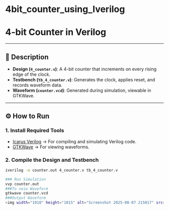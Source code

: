 # 4bit_counter_using_Iverilog
# 4-bit Counter in Verilog

---

## 📝 Description

- **Design (`4_counter.v`)**: A 4-bit counter that increments on every rising edge of the clock.
- **Testbench (`tb_4_counter.v`)**: Generates the clock, applies reset, and records waveform data.
- **Waveform (`counter.vcd`)**: Generated during simulation, viewable in GTKWave.

---

## ⚙️ How to Run

### 1. Install Required Tools
- [Icarus Verilog](https://steveicarus.github.io/iverilog/) → For compiling and simulating Verilog code.
- [GTKWave](http://gtkwave.sourceforge.net/) → For viewing waveforms.

### 2. Compile the Design and Testbench
```bash
iverilog -o counter.out 4_counter.v tb_4_counter.v

### Run Simulation
vvp counter.out
###To veiw Waveform 
gtkwave counter.vcd
###Output Waveform
<img width="1910" height="1015" alt="Screenshot 2025-08-07 215017" src="https://github.com/user-attachments/assets/10b55d60-9f9d-423b-ba79-f64cda653574" />


